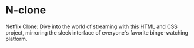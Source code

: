 # N-clone
Netflix Clone: Dive into the world of streaming with this HTML and CSS project, mirroring the sleek interface of everyone's favorite binge-watching platform.
